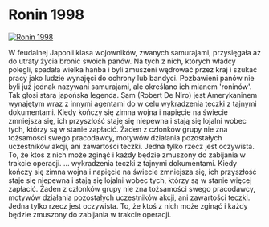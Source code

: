 Ronin 1998 
=============
[![Ronin 1998 ](http://vidos.pl/images/player.gif)](http://vidos.pl/ronin-1998)

 W feudalnej Japonii klasa wojowników, zwanych samurajami, przysięgała aż do utraty życia bronić swoich panów. Na tych z nich, których władcy polegli, spadała wielka hańba i byli zmuszeni wędrować przez kraj i szukać pracy jako ludzie wynajęci do ochrony lub bandyci. Pozbawieni panów nie byli już jednak nazywani samurajami, ale określano ich mianem 'roninów'. Tak głosi stara japońska legenda. Sam (Robert De Niro) jest Amerykaninem wynajętym wraz z innymi agentami do w celu wykradzenia teczki z tajnymi dokumentami. Kiedy kończy się zimna wojna i napięcie na świecie zmniejsza się, ich przyszłość staje się niepewna i stają się lojalni wobec tych, którzy są w stanie  zapłacić. Żaden z członków grupy nie zna tożsamości swego pracodawcy, motywów działania pozostałych uczestników akcji, ani zawartości teczki. Jedna tylko rzecz jest oczywista. To, że ktoś z nich może zginąć i każdy będzie zmuszony do zabijania w trakcie operacji.  ... wykradzenia teczki z tajnymi dokumentami. Kiedy kończy się zimna wojna i napięcie na świecie zmniejsza się, ich przyszłość staje się niepewna i stają się lojalni wobec tych, którzy są w stanie więcej zapłacić. Żaden z członków grupy nie zna tożsamości swego pracodawcy, motywów działania pozostałych uczestników akcji, ani zawartości teczki. Jedna tylko rzecz jest oczywista. To, że ktoś z nich może zginąć i każdy będzie zmuszony do zabijania w trakcie operacji.
